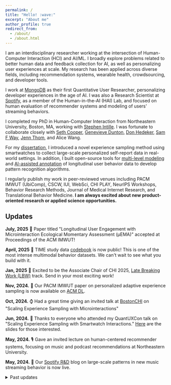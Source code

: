 ```yaml
---
permalink: /
title: "Hello! :wave:"
excerpt: "About me"
author_profile: true
redirect_from: 
  - /about/
  - /about.html
---
```


I am an interdisciplinary researcher working at the intersection of Human-Computer Interaction (HCI) and AI/ML. I broadly explore problems related to better human data and feedback collection for AI, as well as personalizing user experiences at scale. My research has been applied across diverse fields, including recommendation systems, wearable health, crowdsourcing, and developer tools.


I work at [MongoDB](https://www.mongodb.com/) as their first Quantitative User Researcher, personalizing developer experiences in the age of AI. I was also a Research Scientist at [Spotify](https://research.atspotify.com/), as a member of the Human-in-the-AI (HAI) Lab, and focused on human evaluation of recommender systems and modeling of users' streaming behaviors. 


I completed my PhD in Human-Computer Interaction from Northeastern University, Boston, MA, working with [Stephen Intille](https://www.khoury.northeastern.edu/home/intille/). I was fortunate to collaborate closely with [Seth Cooper](https://www.khoury.northeastern.edu/home/scooper/), [Genevieve Dunton](https://keck.usc.edu/faculty-search/genevieve-dunton/), [Don Hedeker](https://stat.uchicago.edu/people/profile/donald-hedeker/), [Sam F Way](http://samfway.com/), [Jenn Thom](https://www.jennthom.com/), and Alice Wang. 

For my [dissertation](https://dl.acm.org/doi/book/10.5555/AAI28962283), I introduced a novel experience sampling method using smartwatches to collect large-scale personalized self-report data in real-world settings. In addition, I built open-source tools for [multi-level modeling](https://reach-lab.github.io/MixWildGUI/) and [AI-assisted annotation](https://signaligner.org/) of longitudinal user behavior data to develop pattern recognition algorithms.


I regularly publish my work in peer-reviewed venues including PACM IMWUT (UbiComp), CSCW, IUI, WebSci, CHI PLAY, NeurIPS Workshops, Behavior Research Methods, Journal of Medical Internet Research, and Translational Behavior Medicine. **I am always excited about new product-oriented research or applied science opportunities.**

Updates
------
  
**July, 2025** 🎉 Paper titled "Longitudinal User Engagement with Microinteraction Ecological Momentary Assessment (μEMA)" accepted at Proceedings of the ACM IMWUT!


**April, 2025** 🤗 TIME study data [codebook](https://timestudydocumentation.github.io/docs/build/html/index.html) is now public! This is one of the most intense multimodal behavior datasets. We can't wait to see what you build with it.


**Jan, 2025** 🔎 Excited to be the Associate Chair of CHI 2025, [Late Breaking Work (LBW)](https://chi2025.acm.org/for-authors/late-breaking-work/) track. Send in your most exciting work!


**Nov, 2024.** 🚀 Our PACM IMWUT paper on personalized adaptive experience sampling is now available on [ACM DL](https://dl.acm.org/doi/10.1145/3699735).


**Oct, 2024.** ⌚ Had a great time giving an invited talk at [BostonCHI](https://www.bostonchi.org/2024/09/scaling-experience-sampling-with-microinteractions/) on "Scaling Experience Sampling with Microinteractions"


**Jun, 2024.** 🙏 Thanks to everyone who attended my QuantUXCon talk on "Scaling Experience Sampling with Smartwatch Interactions." [Here](https://docs.google.com/presentation/d/1dGA-noJDE7PvFH22RcJ91Yp91XU00haEiQW0yLgDZKo/edit?usp=sharing) are the slides for those interested.


**May, 2024.** 🎙️ Gave an invited lecture on human-centered recommender systems, focusing on music and podcast recommendations at Northeastern University.


**May, 2024.** 🎸 Our [Spotify R&D](https://research.atspotify.com/2024/05/how-do-people-stream-newly-released-music/) blog on large-scale patterns in new music streaming behavior is now live.




<details>

<summary>Past updates</summary>

{% capture my_markdown_content %}


**April, 2024.** 🎹 I was interviewed by the [Industry PLaylist](https://theindustryplaylist.substack.com/p/things-im-thinking-about-d1c) newsletter, India's leading source of indie music news on music recommendations and new music streaming behavior.


**April, 2024.** 👨‍🎤 Our ACM WebSci'24 paper on the first large-scale analysis of new music streaming behavior patterns is now available on [ACM DL](https://research.atspotify.com/publications/a-genre-based-analysis-of-new-music-streaming-at-scale/).

  
 
  **Oct, 2023.** 🏆 Our [PACM IMWUT paper](https://dl.acm.org/doi/abs/10.1145/3517259) on long-term contextual biases in micro-EMA non-response received the [distinguished paper award](https://dl.acm.org/journal/imwut/distinguished-paper-awards) (~1% award rate).

 
  
  **Sept, 2023.** 🙂 Finally concluded my last organized talk at BostonCHI as a chair. This is a special one by [Gregory Abowd](https://www.bostonchi.org/2023/05/gregory-abowd-ignorance-is-bliss-a-career-retrospective-hybrid-event/) on the CHI Lifetime Achievement award.


  **Jun, 2023.** Our intensive longitudinal data collection in [TIME study](https://reach.usc.edu/research/studies/microt/) is complete. Stay tuned for the year-long longitudinal data on behaviors and decision-making to go live!

  
  **April, 2023.** 🎙️ Our Spotify R&D [blogpost](https://research.atspotify.com/2023/03/exploring-goal-oriented-podcast-recommendations/) on goal-based podcast recommendations from our IUI'23 paper is now live.


  **Sept, 2022.** Presented our [PACM IMWUT paper](https://dl.acm.org/doi/abs/10.1145/3517259) on contextual biases with micro-EMA non-response at UbiComp 2022. Was great to meet a lot of old collaborators and friends.


  **Feb, 2022.** 🎮 Was interviewed by [VentureBeat](https://venturebeat.com/ai/how-video-games-could-be-used-to-generate-ai-training-data/) magazine on using videogames to generate large-scale AI training data.
  
  {% endcapture %}
  {{ my_markdown_content | markdownify }}
  
</details>
